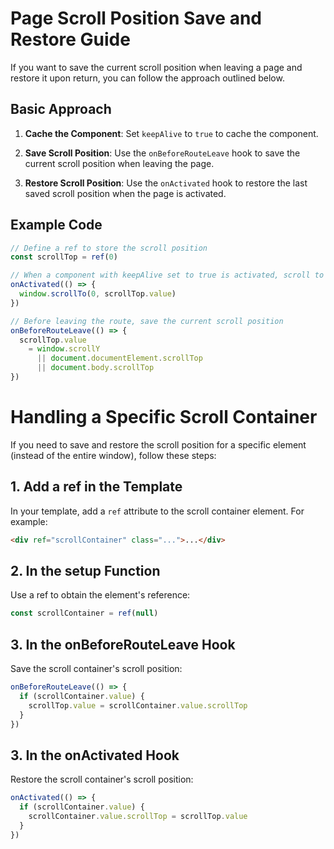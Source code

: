 # Page Scroll Position Save and Restore Guide

If you want to save the current scroll position when leaving a page and restore it upon return, you can follow the approach outlined below.

## Basic Approach

1. **Cache the Component**:
   Set `keepAlive` to `true` to cache the component.

2. **Save Scroll Position**:
   Use the `onBeforeRouteLeave` hook to save the current scroll position when leaving the page.

3. **Restore Scroll Position**:
   Use the `onActivated` hook to restore the last saved scroll position when the page is activated.

## Example Code

```js
// Define a ref to store the scroll position
const scrollTop = ref(0)

// When a component with keepAlive set to true is activated, scroll to the saved position
onActivated(() => {
  window.scrollTo(0, scrollTop.value)
})

// Before leaving the route, save the current scroll position
onBeforeRouteLeave(() => {
  scrollTop.value
    = window.scrollY
      || document.documentElement.scrollTop
      || document.body.scrollTop
})
```

# Handling a Specific Scroll Container

If you need to save and restore the scroll position for a specific element (instead of the entire window), follow these steps:

## 1. Add a ref in the Template

In your template, add a `ref` attribute to the scroll container element. For example:

```html
<div ref="scrollContainer" class="...">...</div>

```

## 2. In the setup Function

Use a ref to obtain the element's reference:

```js
const scrollContainer = ref(null)
```

## 3. In the onBeforeRouteLeave Hook

Save the scroll container's scroll position:

```js
onBeforeRouteLeave(() => {
  if (scrollContainer.value) {
    scrollTop.value = scrollContainer.value.scrollTop
  }
})
```

## 3. In the onActivated Hook

Restore the scroll container's scroll position:

```js
onActivated(() => {
  if (scrollContainer.value) {
    scrollContainer.value.scrollTop = scrollTop.value
  }
})
```
